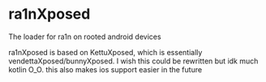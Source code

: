 # ra1nXposed
The loader for ra1n on rooted android devices 

ra1nXposed is based on KettuXposed, which is essentially vendettaXposed/bunnyXposed. I wish this could be rewritten but idk much kotlin O_O. this also makes ios support easier in the future
